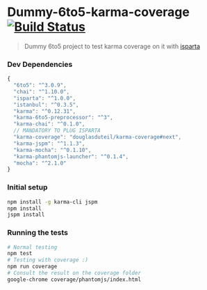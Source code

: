 # Dummy-6to5-karma-coverage [![Build Status][travis-image]][travis-url]

> Dummy 6to5 project to test karma coverage on it with [isparta](https://github.com/douglasduteil/isparta)

### Dev Dependencies

```js
{
  "6to5": "^3.0.9",
  "chai": "^1.10.0",
  "isparta": "^1.0.0",
  "istanbul": "^0.3.5",
  "karma": "^0.12.31",
  "karma-6to5-preprocessor": "^3",
  "karma-chai": "^0.1.0",
  // MANDATORY TO PLUG ISPARTA
  "karma-coverage": "douglasduteil/karma-coverage#next",
  "karma-jspm": "^1.1.3",
  "karma-mocha": "^0.1.10",
  "karma-phantomjs-launcher": "^0.1.4",
  "mocha": "^2.1.0"
}
```

### Initial setup

```bash
npm install -g karma-cli jspm
npm install
jspm install
```

### Running the tests

```sh
# Normal testing
npm test
# Testing with coverage :)
npm run coverage
# Consult the result on the coverage folder
google-chrome coverage/phantomjs/index.html
```

[travis-url]: http://travis-ci.org/douglasduteil/dummy-6to5-karma-coverage
[travis-image]: http://travis-ci.org/douglasduteil/dummy-6to5-karma-coverage.svg?branch=master

